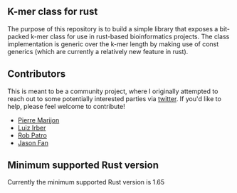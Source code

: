 ## K-mer class for rust

The purpose of this repository is to build a simple library that exposes a bit-packed
k-mer class for use in rust-based bioinformatics projects.  The class implementation 
is generic over the k-mer length by making use of const generics (which are currently 
a relatively new feature in rust).

## Contributors

This is meant to be a community project, where I originally attempted to reach out to some 
potentially interested parties via [twitter](https://twitter.com/nomad421/status/1385690970746990596?s=20).  If you'd like to help, please feel welcome to contribute!

  * [Pierre Marijon](https://github.com/natir)
  * [Luiz Irber](https://github.com/luizirber)
  * [Rob Patro](https://github.com/rob-p)
  * [Jason Fan](https://github.com/theJasonFan)

## Minimum supported Rust version

Currently the minimum supported Rust version is 1.65
